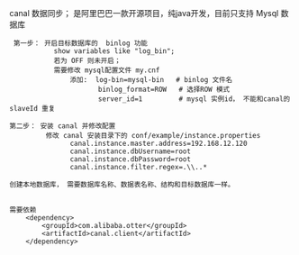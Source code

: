 canal 数据同步；  是阿里巴巴一款开源项目，纯java开发，目前只支持 Mysql 数据库


     第一步： 开启目标数据库的  binlog 功能
               show variables like "log_bin";
               若为 OFF 则未开启；
               需要修改 mysql配置文件 my.cnf
                   添加:  log-bin=mysql-bin   # binlog 文件名
                          binlog_format=ROW   # 选择ROW 模式
                          server_id=1         # mysql 实例id， 不能和canal的slaveId 重复
    
    第二步： 安装 canal 并修改配置
             修改 canal 安装目录下的 conf/example/instance.properties
                   canal.instance.master.address=192.168.12.120
                   canal.instance.dbUsername=root
                   canal.instance.dbPassword=root
                   canal.instance.filter.regex=.\\..*

    创建本地数据库， 需要数据库名称、数据表名称、结构和目标数据库一样。


    需要依赖 
        <dependency>
            <groupId>com.alibaba.otter</groupId>
            <artifactId>canal.client</artifactId>
        </dependency>
